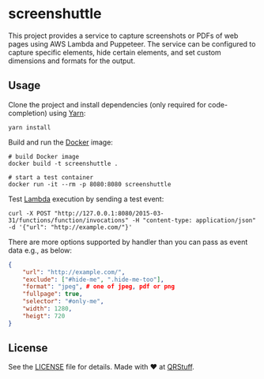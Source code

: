 # screenshuttle

This project provides a service to capture screenshots or PDFs of web pages using AWS Lambda and Puppeteer.
The service can be configured to capture specific elements, hide certain elements, and set custom dimensions and formats for the output.

## Usage

Clone the project and install dependencies (only required for code-completion) using [Yarn](https://yarnpkg.com/):

```shell
yarn install
```

Build and run the [Docker](https://www.docker.com/) image:

```shell
# build Docker image
docker build -t screenshuttle .

# start a test container
docker run -it --rm -p 8080:8080 screenshuttle
```

Test [Lambda](https://aws.amazon.com/lambda/) execution by sending a test event:

```shell
curl -X POST "http://127.0.0.1:8080/2015-03-31/functions/function/invocations" -H "content-type: application/json" -d '{"url": "http://example.com/"}'
```

There are more options supported by handler than you can pass as event data e.g., as below:

```json
{
    "url": "http://example.com/",
    "exclude": ["#hide-me", ".hide-me-too"],
    "format": "jpeg", # one of jpeg, pdf or png
    "fullpage": true,
    "selector": "#only-me",
    "width": 1280,
    "heigt": 720
}
```

## License

See the [LICENSE](LICENSE) file for details. Made with ❤️ at [QRStuff](https://qrstuff.com/).
